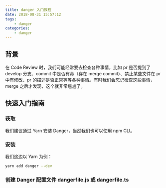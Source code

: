 ```yaml
---
title: danger 入门教程
date: 2018-08-31 15:57:12
tags:
    - danger
categories:
    - danger
---
```


## 背景

在 Code Review 时，我们可能经常要去检查各种事情，比如 pr 是否提到了 develop 分支、commit 中是否有毒（存在 merge commit）、禁止某些文件在 pr 中有修改、pr 的描述是否正常等等各种事情。有时我们会忘记检查这些事情，merge 之后才发现，这个就非常尴尬了。

## 快速入门指南

### 获取
我们建议通过 Yarn 安装 Danger，当然我们也可以使用 npm CLI。

### 安装
我们这边以 Yarn 为例：
``` bash
yarn add danger --dev
```

### 创建 Danger 配置文件 dangerfile.js 或 dangerfile.ts
